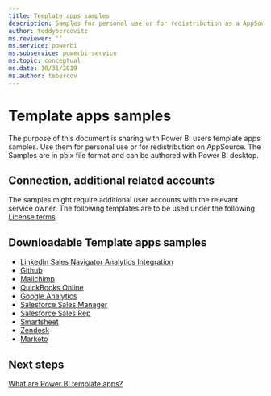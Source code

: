```yaml
---
title: Template apps samples
description: Samples for personal use or for redistribution as a AppSource Power BI app
author: teddybercovitz
ms.reviewer: ''
ms.service: powerbi
ms.subservice: powerbi-service
ms.topic: conceptual
ms.date: 10/31/2019
ms.author: tebercov
---
```


# Template apps samples

The purpose of this document is sharing with Power BI users template apps samples. 
Use them for personal use or for redistribution on AppSource. The Samples are in pbix file format and can be authored with Power BI desktop.

## Connection, additional related accounts

The samples might require additional user accounts with the relevant service owner.  The following templates are to be used under the following [License terms](https://templateapps.blob.core.windows.net/sampletemplateapps/Sample-Templates-for-app-on-appsource.pdf).

## Downloadable Template apps samples

* [LinkedIn Sales Navigator Analytics Integration](https://templateapps.blob.core.windows.net/sampletemplateapps/SalesNavigatorTemplate.pbix)
* [Github](https://templateapps.blob.core.windows.net/sampletemplateapps/GitHub.pbix)
* [Mailchimp](https://templateapps.blob.core.windows.net/sampletemplateapps/MailChimp.pbix)
* [QuickBooks Online](https://templateapps.blob.core.windows.net/sampletemplateapps/QuickBooksOnline.pbix)
* [Google Analytics](https://templateapps.blob.core.windows.net/sampletemplateapps/GoogleAnalytics.pbix)
* [Salesforce Sales Manager](https://templateapps.blob.core.windows.net/sampletemplateapps/SalesforceSalesManager.pbix)
* [Salesforce Sales Rep](https://templateapps.blob.core.windows.net/sampletemplateapps/SalesforceSalesRep.pbix)
* [Smartsheet](https://templateapps.blob.core.windows.net/sampletemplateapps/Smartsheet.pbix)
* [Zendesk](https://templateapps.blob.core.windows.net/sampletemplateapps/Zendesk.pbix)
* [Marketo](https://templateapps.blob.core.windows.net/sampletemplateapps/Marketo.pbix)

## Next steps

[What are Power BI template apps?](service-template-apps-overview.md)
